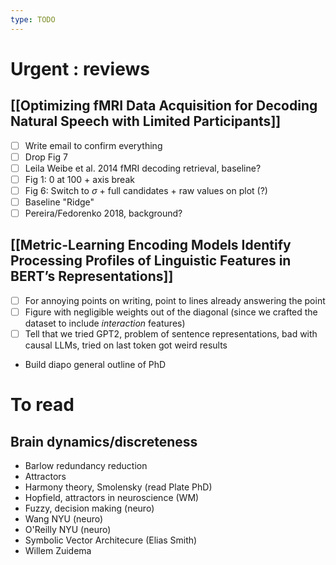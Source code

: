 ```yaml
---
type: TODO
---
```

# Urgent : reviews
## [[Optimizing fMRI Data Acquisition for Decoding Natural Speech with Limited Participants]]
- [ ] Write email to confirm everything
- [ ] Drop Fig 7
- [ ] Leila Weibe et al. 2014 fMRI decoding retrieval, baseline?
- [ ] Fig 1: 0 at 100 + axis break
- [ ] Fig 6: Switch to $\sigma$ + full candidates + raw values on plot (?)
- [ ] Baseline "Ridge"
- [ ] Pereira/Fedorenko 2018, background?

## [[Metric-Learning Encoding Models Identify Processing Profiles of Linguistic Features in BERT’s Representations]]
- [ ] For annoying points on writing, point to lines already answering the point
- [ ] Figure with negligible weights out of the diagonal (since we crafted the dataset to include *interaction* features)
- [ ] Tell that we tried GPT2, problem of sentence representations, bad with causal LLMs, tried on last token got weird results

- Build diapo general outline of PhD
# To read
## Brain dynamics/discreteness
- Barlow redundancy reduction
- Attractors
- Harmony theory, Smolensky (read Plate PhD)
- Hopfield, attractors in neuroscience (WM)
- Fuzzy, decision making (neuro)
- Wang NYU (neuro)
- O'Reilly NYU (neuro)
- Symbolic Vector Architecure (Elias Smith)
- Willem Zuidema